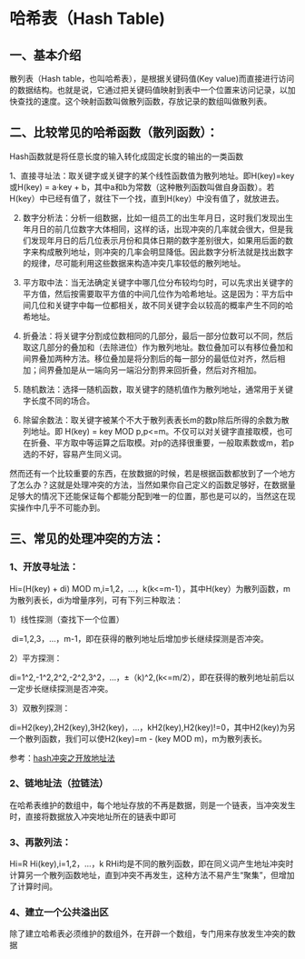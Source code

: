 #  哈希表（Hash Table)

## 一、基本介绍

散列表（Hash table，也叫哈希表），是根据关键码值(Key value)而直接进行访问的数据结构。也就是说，它通过把关键码值映射到表中一个位置来访问记录，以加快查找的速度。这个映射函数叫做散列函数，存放记录的数组叫做散列表。

## 二、比较常见的哈希函数（散列函数）：

Hash函数就是将任意长度的输入转化成固定长度的输出的一类函数



​	1、直接寻址法：取关键字或关键字的某个线性函数值为散列地址。即H(key)=key或H(key) = a·key + b，其中a和b为常数（这种散列函数叫做自身函数）。若H(key）中已经有值了，就往下一个找，直到H(key）中没有值了，就放进去。

2. 数字分析法：分析一组数据，比如一组员工的出生年月日，这时我们发现出生年月日的前几位数字大体相同，这样的话，出现冲突的几率就会很大，但是我们发现年月日的后几位表示月份和具体日期的数字差别很大，如果用后面的数字来构成散列地址，则冲突的几率会明显降低。因此数字分析法就是找出数字的规律，尽可能利用这些数据来构造冲突几率较低的散列地址。

3. 平方取中法：当无法确定关键字中哪几位分布较均匀时，可以先求出关键字的平方值，然后按需要取平方值的中间几位作为哈希地址。这是因为：平方后中间几位和关键字中每一位都相关，故不同关键字会以较高的概率产生不同的哈希地址。

4. 折叠法：将关键字分割成位数相同的几部分，最后一部分位数可以不同，然后取这几部分的叠加和（去除进位）作为散列地址。数位叠加可以有移位叠加和间界叠加两种方法。移位叠加是将分割后的每一部分的最低位对齐，然后相加；间界叠加是从一端向另一端沿分割界来回折叠，然后对齐相加。

5. 随机数法：选择一随机函数，取关键字的随机值作为散列地址，通常用于关键字长度不同的场合。

6. 除留余数法：取关键字被某个不大于散列表表长m的数p除后所得的余数为散列地址。即 H(key) = key MOD p,p<=m。不仅可以对关键字直接取模，也可在折叠、平方取中等运算之后取模。对p的选择很重要，一般取素数或m，若p选的不好，容易产生同义词。

 然而还有一个比较重要的东西，在放数据的时候，若是根据函数都放到了一个地方了怎么办？这就是处理冲突的方法，当然如果你自己定义的函数足够好，在数据量足够大的情况下还能保证每个都能分配到唯一的位置，那也是可以的，当然这在现实操作中几乎不可能办到。

##   三、常见的处理冲突的方法：

### 1、开放寻址法：

Hi=(H(key) + di) MOD m,i=1,2，…，k(k<=m-1），其中H(key）为散列函数，m为散列表长，di为增量序列，可有下列三种取法：

1）线性探测（查找下一个位置）

​		di=1,2,3，…，m-1，即在获得的散列地址后增加步长继续探测是否冲突。

2）平方探测：

​		di=1^2,-1^2,2^2,-2^2,3^2，…，±（k)^2,(k<=m/2），即在获得的散列地址前后以一定步长继续探测是否冲突。

3）双散列探测：

​		di=H2(key),2H2(key),3H2(key)，…，kH2(key),H2(key)!=0，其中H2(key)为另一个散列函数，我们可以使H2(key)=m - (key MOD m)，m为散列表长。

参考：[hash冲突之开放地址法](https://mp.weixin.qq.com/s?__biz=Mzg2NzA4MTkxNQ==&mid=2247486645&idx=2&sn=3e73d537037391a3010544f12d940951&scene=21#wechat_redirect)

### 2、链地址法（拉链法）

在哈希表维护的数组中，每个地址存放的不再是数据，则是一个链表，当冲突发生时，直接将数据放入冲突地址所在的链表中即可

### 3、再散列法：

Hi=R  Hi(key),i=1,2，…，k   RHi均是不同的散列函数，即在同义词产生地址冲突时计算另一个散列函数地址，直到冲突不再发生，这种方法不易产生“聚集”，但增加了计算时间。





### 4、建立一个公共溢出区

除了建立哈希表必须维护的数组外，在开辟一个数组，专门用来存放发生冲突的数据